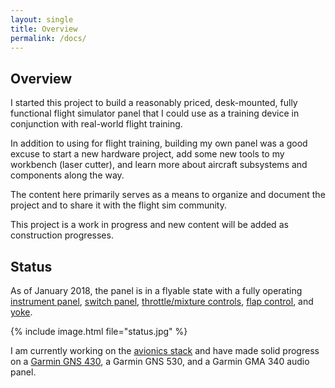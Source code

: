 ```yaml
---
layout: single
title: Overview
permalink: /docs/
---
```

## Overview

I started this project to build a reasonably priced, desk-mounted, fully functional flight simulator panel that I could use as a training device in conjunction with real-world flight training.

In addition to using for flight training, building my own panel was a good excuse to start a new hardware project, add some new tools to my workbench (laser cutter), and learn more about aircraft subsystems and components along the way.

The content here primarily serves as a means to organize and document the project and to share it with the flight sim community.

This project is a work in progress and new content will be added as construction progresses.

## Status

As of January 2018, the panel is in a flyable state with a fully operating [instrument panel](/docs/instrument-panel/), [switch panel](/docs/switch-panel/), [throttle/mixture controls](/docs/throttle-mixture-panel/), [flap control](/docs/flap-control-panel/), and [yoke](/docs/yoke-mount/).

{% include image.html file="status.jpg" %}

I am currently working on the [avionics stack](/docs/avionics/) and have made solid progress on a [Garmin GNS 430](/docs/avionics/garmin-gns-430/), a Garmin GNS 530, and a Garmin GMA 340 audio panel.

